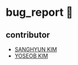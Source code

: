 # bug_report :honeybee:

contributor
---
- [SANGHYUN KIM](https://github.com/haan823)
- [YOSEOB KIM](https://github.com/pseudowasabi)
